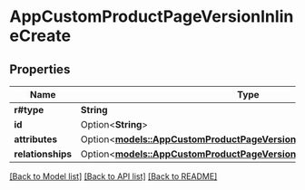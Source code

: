 # AppCustomProductPageVersionInlineCreate

## Properties

Name | Type | Description | Notes
------------ | ------------- | ------------- | -------------
**r#type** | **String** |  | 
**id** | Option<**String**> |  | [optional]
**attributes** | Option<[**models::AppCustomProductPageVersionInlineCreateAttributes**](AppCustomProductPageVersionInlineCreate_attributes.md)> |  | [optional]
**relationships** | Option<[**models::AppCustomProductPageVersionInlineCreateRelationships**](AppCustomProductPageVersionInlineCreate_relationships.md)> |  | [optional]

[[Back to Model list]](../README.md#documentation-for-models) [[Back to API list]](../README.md#documentation-for-api-endpoints) [[Back to README]](../README.md)


